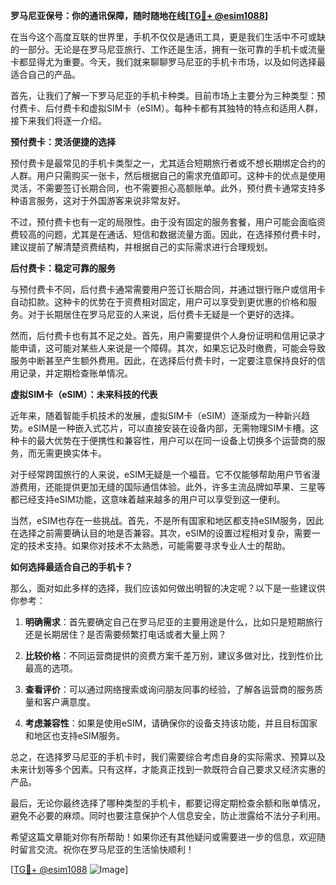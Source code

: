 **罗马尼亚保号：你的通讯保障，随时随地在线[[TG💪+ @esim1088](https://t.me/s/esim1088)]**

在当今这个高度互联的世界里，手机不仅仅是通讯工具，更是我们生活中不可或缺的一部分。无论是在罗马尼亚旅行、工作还是生活，拥有一张可靠的手机卡或流量卡都显得尤为重要。今天，我们就来聊聊罗马尼亚的手机卡市场，以及如何选择最适合自己的产品。

首先，让我们了解一下罗马尼亚的手机卡种类。目前市场上主要分为三种类型：预付费卡、后付费卡和虚拟SIM卡（eSIM）。每种卡都有其独特的特点和适用人群，接下来我们将逐一介绍。

**预付费卡：灵活便捷的选择**

预付费卡是最常见的手机卡类型之一，尤其适合短期旅行者或不想长期绑定合约的人群。用户只需购买一张卡，然后根据自己的需求充值即可。这种卡的优点是使用灵活，不需要签订长期合同，也不需要担心高额账单。此外，预付费卡通常支持多种语言服务，这对于外国游客来说非常友好。

不过，预付费卡也有一定的局限性。由于没有固定的服务套餐，用户可能会面临资费较高的问题，尤其是在通话、短信和数据流量方面。因此，在选择预付费卡时，建议提前了解清楚资费结构，并根据自己的实际需求进行合理规划。

**后付费卡：稳定可靠的服务**

与预付费卡不同，后付费卡通常需要用户签订长期合同，并通过银行账户或信用卡自动扣款。这种卡的优势在于资费相对固定，用户可以享受到更优惠的价格和服务。对于长期居住在罗马尼亚的人来说，后付费卡无疑是一个更好的选择。

然而，后付费卡也有其不足之处。首先，用户需要提供个人身份证明和信用记录才能申请，这可能对某些人来说是一个障碍。其次，如果忘记及时缴费，可能会导致服务中断甚至产生额外费用。因此，在选择后付费卡时，一定要注意保持良好的信用记录，并定期检查账单情况。

**虚拟SIM卡（eSIM）：未来科技的代表**

近年来，随着智能手机技术的发展，虚拟SIM卡（eSIM）逐渐成为一种新兴趋势。eSIM是一种嵌入式芯片，可以直接安装在设备内部，无需物理SIM卡槽。这种卡的最大优势在于便携性和兼容性，用户可以在同一设备上切换多个运营商的服务，而无需更换实体卡。

对于经常跨国旅行的人来说，eSIM无疑是一个福音。它不仅能够帮助用户节省漫游费用，还能提供更加无缝的国际通信体验。此外，许多主流品牌如苹果、三星等都已经支持eSIM功能，这意味着越来越多的用户可以享受到这一便利。

当然，eSIM也存在一些挑战。首先，不是所有国家和地区都支持eSIM服务，因此在选择之前需要确认目的地是否兼容。其次，eSIM的设置过程相对复杂，需要一定的技术支持。如果你对技术不太熟悉，可能需要寻求专业人士的帮助。

**如何选择最适合自己的手机卡？**

那么，面对如此多样的选择，我们应该如何做出明智的决定呢？以下是一些建议供你参考：

1. **明确需求**：首先要确定自己在罗马尼亚的主要用途是什么，比如只是短期旅行还是长期居住？是否需要频繁打电话或者大量上网？

2. **比较价格**：不同运营商提供的资费方案千差万别，建议多做对比，找到性价比最高的选项。

3. **查看评价**：可以通过网络搜索或询问朋友同事的经验，了解各运营商的服务质量和客户满意度。

4. **考虑兼容性**：如果是使用eSIM，请确保你的设备支持该功能，并且目标国家和地区也支持eSIM服务。

总之，在选择罗马尼亚的手机卡时，我们需要综合考虑自身的实际需求、预算以及未来计划等多个因素。只有这样，才能真正找到一款既符合自己要求又经济实惠的产品。

最后，无论你最终选择了哪种类型的手机卡，都要记得定期检查余额和账单情况，避免不必要的麻烦。同时也要注意保护个人信息安全，防止泄露给不法分子利用。

希望这篇文章能对你有所帮助！如果你还有其他疑问或需要进一步的信息，欢迎随时留言交流。祝你在罗马尼亚的生活愉快顺利！

[[TG💪+ @esim1088](https://t.me/s/esim1088) ![Image](https://i.postimg.cc/4NQfJmqS/Snipaste-2025-05-13-00-14-12.png)]